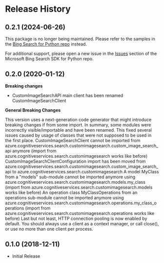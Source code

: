 # Release History

## 0.2.1 (2024-06-26)

This package is no longer being maintained. Please refer to the samples in the [Bing Search for Python repo](https://github.com/microsoft/bing-search-sdk-for-python/tree/main) instead.

For additional support, please open a new issue in the [Issues](https://github.com/microsoft/bing-search-sdk-for-python/issues) section of the Microsoft Bing Search SDK for Python repo.

## 0.2.0 (2020-01-12)

**Breaking changes**

  - CustomImageSearchAPI main client has been renamed
    CustomImageSearchClient

**General Breaking Changes**

This version uses a next-generation code generator that might introduce
breaking changes if from some import. In summary, some modules were
incorrectly visible/importable and have been renamed. This fixed several
issues caused by usage of classes that were not supposed to be used in
the first place. CustomImageSearchClient cannot be imported from
azure.cognitiveservices.search.customimagesearch.custom_image_search_api
anymore (import from azure.cognitiveservices.search.customimagesearch
works like before) CustomImageSearchClientConfiguration import has been
moved from
azure.cognitiveservices.search.customimagesearch.custom_image_search_api
to azure.cognitiveservices.search.customimagesearch A model MyClass from
a "models" sub-module cannot be imported anymore using
azure.cognitiveservices.search.customimagesearch.models.my_class
(import from azure.cognitiveservices.search.customimagesearch.models
works like before) An operation class MyClassOperations from an
operations sub-module cannot be imported anymore using
azure.cognitiveservices.search.customimagesearch.operations.my_class_operations
(import from azure.cognitiveservices.search.customimagesearch.operations
works like before) Last but not least, HTTP connection pooling is now
enabled by default. You should always use a client as a context manager,
or call close(), or use no more than one client per process.

## 0.1.0 (2018-12-11)

  - Initial Release
